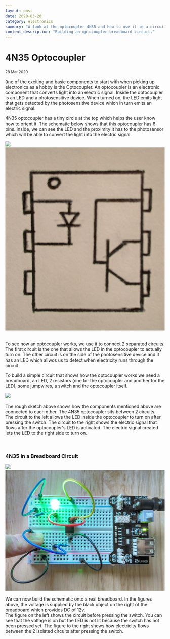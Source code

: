 ```yaml
---
layout: post
date: 2020-03-28
category: electronics
summary: "A look at the optocoupler 4N35 and how to use it in a circuit."
content_description: "Building an optocoupler breadboard circuit."
---
```

<div media:type="text/omd" class="blog_title_style container">
    <h1><span>4N35 Optocoupler</span></h1>
    <small>28 Mar 2020</small>
</div>

<div media:type="text/omd" class="blog_content_style container">

<p id="blog_text">
<kbd>One</kbd> of the exciting and basic components to start with when picking up electronics as a hobby is the Optocoupler.
An optocoupler is an electronic component that converts light into an electric signal. Inside the optocoupler is an LED and a photosensitive device. When turned on, the LED emits light that gets detected by the photosensitive device which in turn emits an electric signal.
</p>

<p id="blog_text">
4N35 optocoupler has a tiny circle at the top which helps the user know how to orient it.
The schematic below shows that this optocoupler has 6 pins. Inside, we can see the LED and the proximity it has to the photosensor which will be able to convert the light into the electric signal.
</p>

<div class="centered_div" media:type="text/omd">
<img src="/assets/images/opto_real.jpg">
<img src="/assets/images/optocoupler.jpg">
</div>

<p id="blog_text">
<br />
To see how an optocoupler works, we use it to connect 2 separated circuits. The first circuit is the one that allows the LED in the optocoupler to actually turn on. The other circuit is on the side of the photosensitive device and it has an LED which allwos us to detect when electricity runs through the circuit.
</p>

<p id="blog_text">
To build a simple circuit that shows how the optocoupler works we need a breadboard, an LED, 2 resistors (one for the optocoupler and another for the LED), some jumpwires, a switch and the optocoupler itself.
</p>

<div class="centered_div" media:type="text/omd">
<img src="/assets/images/opto_circuit.jpg">
</div>

<p id="blog_text">
The rough sketch above shows how the components mentioned above are connected to each other. The 4N35 optocoupler sits between 2 circuits. The circuit to the left allows the LED inside the optocoupler to turn on after pressing the switch. The circuit to the right shows the electric signal that flows after the optocoupler's LED is activated. The electric signal created lets the LED to the right side to turn on.
</p>

<br />
<h3 id="blog_text">4N35 in a Breadboard Circuit</h3>

<div class="row">
<div class="col">
<img class="function_img" src="/assets/images/off.jpg">
</div>

<div class="col">
<img class="function_img" src="/assets/images/on.jpg">
</div>

<p id="blog_text">
We can now build the schematic onto a real breadboard. In the figures above, the voltage is supplied by the black object on the right of the breadboard which provides DC of 12v.
<br />
The figure on the left shows the circuit before pressing the switch. You can see that the voltage is on but the LED is not lit because the switch has not been pressed yet. The figure to the right shows how electricity flows between the 2 isolated circuits after pressing the switch.
</p>

</div>

<br />

</div>




